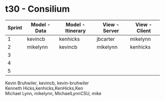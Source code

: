 # t30 - Consilium

|Sprint | Model - Data | Model - Itinerary | View - Server  | View - Client |
|-------|--------------|-------------------|----------------|---------------|
|   1   | kevincb      | kenhicks          | jbcarter       | mikelynn      |
|   2   | mikelynn     | kevincb           | mikelynn       | kenhicks       |
|   3   |              |                   |                |               |
|   4   |              |                   |                |               |
|   5   |              |                   |                |               |

Kevin Bruhwiler, kevincb, kevin-bruhwiler  
Kenneth Hicks,kenhicks,KenHicks,Ken    
Michael Lynn, mikelynn, MichaelLynnCSU, mike
